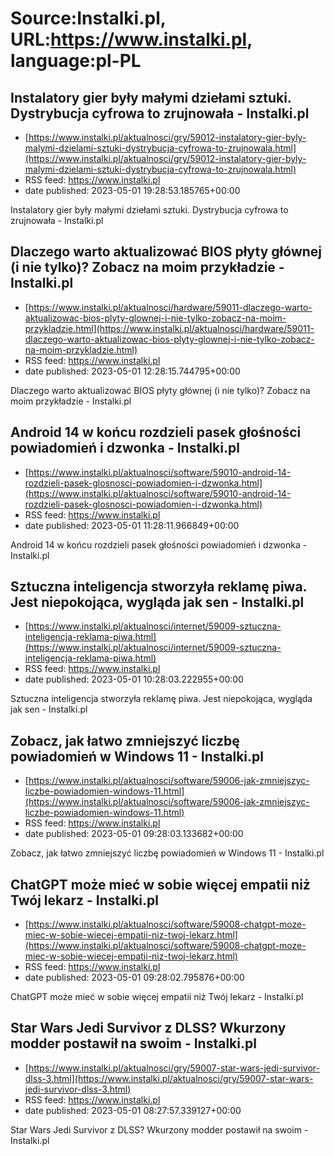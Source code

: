# Source:Instalki.pl, URL:https://www.instalki.pl, language:pl-PL

## Instalatory gier były małymi dziełami sztuki. Dystrybucja cyfrowa to zrujnowała - Instalki.pl
 - [https://www.instalki.pl/aktualnosci/gry/59012-instalatory-gier-byly-malymi-dzielami-sztuki-dystrybucja-cyfrowa-to-zrujnowala.html](https://www.instalki.pl/aktualnosci/gry/59012-instalatory-gier-byly-malymi-dzielami-sztuki-dystrybucja-cyfrowa-to-zrujnowala.html)
 - RSS feed: https://www.instalki.pl
 - date published: 2023-05-01 19:28:53.185765+00:00

Instalatory gier były małymi dziełami sztuki. Dystrybucja cyfrowa to zrujnowała - Instalki.pl

## Dlaczego warto aktualizować BIOS płyty głównej (i nie tylko)? Zobacz na moim przykładzie - Instalki.pl
 - [https://www.instalki.pl/aktualnosci/hardware/59011-dlaczego-warto-aktualizowac-bios-plyty-glownej-i-nie-tylko-zobacz-na-moim-przykladzie.html](https://www.instalki.pl/aktualnosci/hardware/59011-dlaczego-warto-aktualizowac-bios-plyty-glownej-i-nie-tylko-zobacz-na-moim-przykladzie.html)
 - RSS feed: https://www.instalki.pl
 - date published: 2023-05-01 12:28:15.744795+00:00

Dlaczego warto aktualizować BIOS płyty głównej (i nie tylko)? Zobacz na moim przykładzie - Instalki.pl

## Android 14 w końcu rozdzieli pasek głośności powiadomień i dzwonka - Instalki.pl
 - [https://www.instalki.pl/aktualnosci/software/59010-android-14-rozdzieli-pasek-glosnosci-powiadomien-i-dzwonka.html](https://www.instalki.pl/aktualnosci/software/59010-android-14-rozdzieli-pasek-glosnosci-powiadomien-i-dzwonka.html)
 - RSS feed: https://www.instalki.pl
 - date published: 2023-05-01 11:28:11.966849+00:00

Android 14 w końcu rozdzieli pasek głośności powiadomień i dzwonka - Instalki.pl

## Sztuczna inteligencja stworzyła reklamę piwa. Jest niepokojąca, wygląda jak sen - Instalki.pl
 - [https://www.instalki.pl/aktualnosci/internet/59009-sztuczna-inteligencja-reklama-piwa.html](https://www.instalki.pl/aktualnosci/internet/59009-sztuczna-inteligencja-reklama-piwa.html)
 - RSS feed: https://www.instalki.pl
 - date published: 2023-05-01 10:28:03.222955+00:00

Sztuczna inteligencja stworzyła reklamę piwa. Jest niepokojąca, wygląda jak sen - Instalki.pl

## Zobacz, jak łatwo zmniejszyć liczbę powiadomień w Windows 11 - Instalki.pl
 - [https://www.instalki.pl/aktualnosci/software/59006-jak-zmniejszyc-liczbe-powiadomien-windows-11.html](https://www.instalki.pl/aktualnosci/software/59006-jak-zmniejszyc-liczbe-powiadomien-windows-11.html)
 - RSS feed: https://www.instalki.pl
 - date published: 2023-05-01 09:28:03.133682+00:00

Zobacz, jak łatwo zmniejszyć liczbę powiadomień w Windows 11 - Instalki.pl

## ChatGPT może mieć w sobie więcej empatii niż Twój lekarz - Instalki.pl
 - [https://www.instalki.pl/aktualnosci/software/59008-chatgpt-moze-miec-w-sobie-wiecej-empatii-niz-twoj-lekarz.html](https://www.instalki.pl/aktualnosci/software/59008-chatgpt-moze-miec-w-sobie-wiecej-empatii-niz-twoj-lekarz.html)
 - RSS feed: https://www.instalki.pl
 - date published: 2023-05-01 09:28:02.795876+00:00

ChatGPT może mieć w sobie więcej empatii niż Twój lekarz - Instalki.pl

## Star Wars Jedi Survivor z DLSS? Wkurzony modder postawił na swoim - Instalki.pl
 - [https://www.instalki.pl/aktualnosci/gry/59007-star-wars-jedi-survivor-dlss-3.html](https://www.instalki.pl/aktualnosci/gry/59007-star-wars-jedi-survivor-dlss-3.html)
 - RSS feed: https://www.instalki.pl
 - date published: 2023-05-01 08:27:57.339127+00:00

Star Wars Jedi Survivor z DLSS? Wkurzony modder postawił na swoim - Instalki.pl


